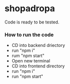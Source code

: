 # shopadropa

Code is ready to be tested.

### How to run the code
 - CD into backend driectory 
 - run "npm i"
 - rum "npm start"
 - Open new terminal 
 - CD into frontend directory 
 - run "npm i"
 - run "npm start"
